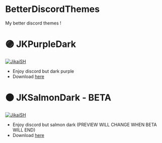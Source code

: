 # BetterDiscordThemes 
My better discord themes !
# 🟣 JKPurpleDark
   <a target="_blank" href="https://jikaish.tk"><img src="https://cdn.discordapp.com/attachments/945777061891567657/963763301026762762/unknown.png" alt="JikaiSH" /></a>
- Enjoy discord but dark purple
- Download [here](https://raw.githubusercontent.com/JikaiSH/betterdiscordthemes/main/JKPurpleDark.theme.css)

# 🟠 JKSalmonDark - BETA
   <a target="_blank" href="https://jikaish.tk"><img src="https://cdn.discordapp.com/attachments/945777061891567657/966388975487025152/unknown.png" alt="JikaiSH" /></a>
- Enjoy discord but salmon dark (PREVIEW WILL CHANGE WHEN BETA WILL END)
- Download [here](https://raw.githubusercontent.com/JikaiSH/betterdiscordthemes/main/JKSalmonDark.theme.css)

